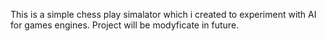 This is a simple chess play simalator which i created to experiment with AI for games engines. Project will be modyficate in future.

